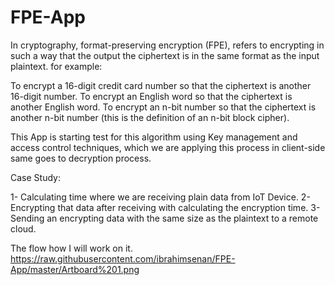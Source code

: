 # FPE-App

In cryptography, format-preserving encryption (FPE), refers to encrypting in such a way that the output the ciphertext is in the same format as the input plaintext. for example:

To encrypt a 16-digit credit card number so that the ciphertext is another 16-digit number.
To encrypt an English word so that the ciphertext is another English word.
To encrypt an n-bit number so that the ciphertext is another n-bit number (this is the definition of an n-bit block cipher).

This App is starting test for this algorithm using  Key management and access control techniques, which we are applying this process in client-side same goes to decryption process. 

Case Study: 

1- Calculating time where we are receiving plain data from IoT Device.
2- Encrypting that data after receiving with calculating the encryption time.
3- Sending an encrypting data with the same size as the plaintext to a remote cloud.

 The flow how I will work on it.
https://raw.githubusercontent.com/ibrahimsenan/FPE-App/master/Artboard%201.png
